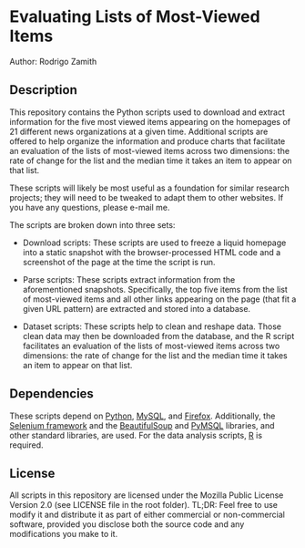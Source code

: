 Evaluating Lists of Most-Viewed Items
====================
Author: Rodrigo Zamith

Description
-----
This repository contains the Python scripts used to download and extract information for the five most viewed items appearing on the homepages of 21 different news organizations at a given time. Additional scripts are offered to help organize the information and produce charts that facilitate an evaluation of the lists of most-viewed items across two dimensions: the rate of change for the list and the median time it takes an item to appear on that list.

These scripts will likely be most useful as a foundation for similar research projects; they will need to be tweaked to adapt them to other websites. If you have any questions, please e-mail me.

The scripts are broken down into three sets:

* Download scripts: These scripts are used to freeze a liquid homepage into a static snapshot with the browser-processed HTML code and a screenshot of the page at the time the script is run.

* Parse scripts: These scripts extract information from the aforementioned snapshots. Specifically, the top five items from the list of most-viewed items and all other links appearing on the page (that fit a given URL pattern) are extracted and stored into a database.

* Dataset scripts: These scripts help to clean and reshape data. Those clean data may then be downloaded from the database, and the R script facilitates an evaluation of the lists of most-viewed items across two dimensions: the rate of change for the list and the median time it takes an item to appear on that list.

Dependencies
-----
These scripts depend on [Python](https://www.python.org/), [MySQL](https://www.mysql.com/), and [Firefox](https://www.mozilla.org/en-US/firefox/products/). Additionally, the [Selenium framework](https://www.seleniumhq.org/) and the [BeautifulSoup](https://www.crummy.com/software/BeautifulSoup/) and [PyMSQL](https://github.com/PyMySQL/PyMySQL) libraries, and other standard libraries, are used. For the data analysis scripts, [R](https://www.r-project.org/) is required.

License
-----
All scripts in this repository are licensed under the Mozilla Public License Version 2.0 (see LICENSE file in the root folder). TL;DR: Feel free to use modify it and distribute it as part of either commercial or non-commercial software, provided you disclose both the source code and any modifications you make to it.